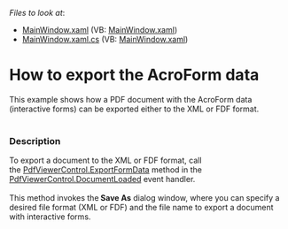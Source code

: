 <!-- default file list -->
*Files to look at*:

* [MainWindow.xaml](./CS/ExportFormData/MainWindow.xaml) (VB: [MainWindow.xaml](./VB/ExportFormData/MainWindow.xaml))
* [MainWindow.xaml.cs](./CS/ExportFormData/MainWindow.xaml.cs) (VB: [MainWindow.xaml](./VB/ExportFormData/MainWindow.xaml))
<!-- default file list end -->
# How to export the AcroForm data 


<p>This example shows how a PDF document with the AcroForm data (interactive forms) can be exported either to the XML or FDF format.<br /><br /></p>


<h3>Description</h3>

<p>To export a document to the XML or FDF format, call the&nbsp;<a href="https://documentation.devexpress.com/#WPF/DevExpressXpfPdfViewerPdfViewerControl_ExportFormDatatopic">PdfViewerControl.ExportFormData</a> method in the <a href="https://documentation.devexpress.com/#WPF/DevExpressXpfPdfViewerPdfViewerControl_DocumentLoadedtopic">PdfViewerControl.DocumentLoaded</a>&nbsp;event handler. <br /><br />This method invokes the<strong> Save As</strong> dialog window, where you can specify a desired file format (XML or FDF) and the file name to export a document with interactive forms.</p>

<br/>



